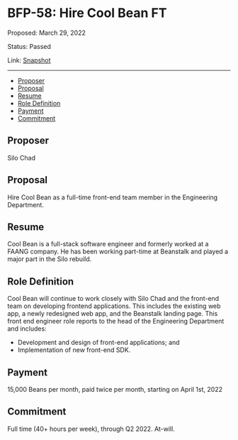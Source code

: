 # BFP-58: Hire Cool Bean FT

Proposed: March 29, 2022

Status: Passed

Link: [Snapshot](https://snapshot.org/#/beanstalkfarms.eth/proposal/0xaa246bde174ac892ec6a284f1a9f84d88ca0ed3d8869da38b8c8f34bca4bb7cf)

---

- [Proposer](#proposer)
- [Proposal](#proposal)
- [Resume](#resume)
- [Role Definition](#role-definition)
- [Payment](#payment)
- [Commitment](#commitment)

## Proposer

Silo Chad

## Proposal

Hire Cool Bean as a full-time front-end team member in the Engineering Department. 

## Resume

Cool Bean is a full-stack software engineer and formerly worked at a FAANG company. He has been working part-time at Beanstalk and played a major part in the Silo rebuild.

## Role Definition

Cool Bean will continue to work closely with Silo Chad and the front-end team on developing frontend applications. This includes the existing web app, a newly redesigned web app, and the Beanstalk landing page. This front end engineer role reports to the head of the Engineering Department and includes:

- Development and design of front-end applications; and
- Implementation of new front-end SDK.

## Payment

15,000 Beans per month, paid twice per month, starting on April 1st, 2022

## Commitment

Full time (40+ hours per week), through Q2 2022. At-will.
